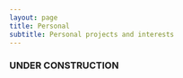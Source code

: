 ```yaml
---
layout: page
title: Personal
subtitle: Personal projects and interests
---
```


### UNDER CONSTRUCTION
